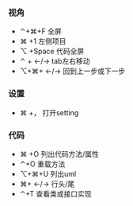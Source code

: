 
### 视角
+ ⌃+⌘+F  全屏
+ ⌘ +1  左侧项目
+ ⌥ +Space  代码全屏
+ ⌃ + ←/→  tab左右移动
+ ⌥+⌘+ ←/→  回到上一步或下一步



### 设置
+ ⌘ +， 打开setting



### 代码
+ ⌘ +O   列出代码方法/属性
+ ⌃+O    重载方法
+ ⌥+⌘+U  列出uml
+ ⌘+ ←/→ 行头/尾
+ ⌃+T    查看类或接口实现
